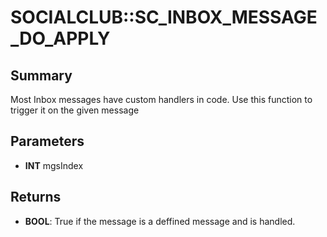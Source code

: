 # SOCIALCLUB::SC_INBOX_MESSAGE_DO_APPLY

## Summary
Most Inbox messages have custom handlers in code.  Use this function to trigger it on the given message

## Parameters
* **INT** mgsIndex

## Returns
* **BOOL**: True if the message is a deffined message and is handled.
